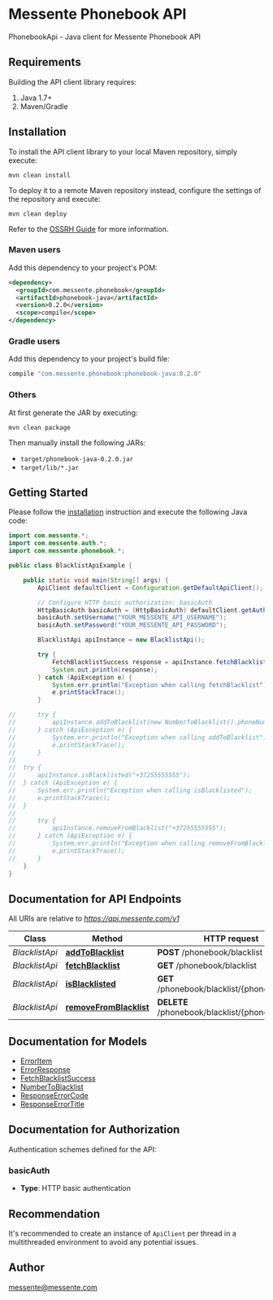 # Messente Phonebook API

PhonebookApi - Java client for Messente Phonebook API

## Requirements

Building the API client library requires:
1. Java 1.7+
2. Maven/Gradle

## Installation

To install the API client library to your local Maven repository, simply execute:

```shell
mvn clean install
```

To deploy it to a remote Maven repository instead, configure the settings of the repository and execute:

```shell
mvn clean deploy
```

Refer to the [OSSRH Guide](http://central.sonatype.org/pages/ossrh-guide.html) for more information.

### Maven users

Add this dependency to your project's POM:

```xml
<dependency>
  <groupId>com.messente.phonebook</groupId>
  <artifactId>phonebook-java</artifactId>
  <version>0.2.0</version>
  <scope>compile</scope>
</dependency>
```

### Gradle users

Add this dependency to your project's build file:

```groovy
compile "com.messente.phonebook:phonebook-java:0.2.0"
```

### Others

At first generate the JAR by executing:

```shell
mvn clean package
```

Then manually install the following JARs:

* `target/phonebook-java-0.2.0.jar`
* `target/lib/*.jar`

## Getting Started

Please follow the [installation](#installation) instruction and execute the following Java code:

```java
import com.messente.*;
import com.messente.auth.*;
import com.messente.phonebook.*;

public class BlacklistApiExample {

    public static void main(String[] args) {
        ApiClient defaultClient = Configuration.getDefaultApiClient();

        // Configure HTTP basic authorization: basicAuth
        HttpBasicAuth basicAuth = (HttpBasicAuth) defaultClient.getAuthentication("basicAuth");
        basicAuth.setUsername("YOUR_MESSENTE_API_USERNAME");
        basicAuth.setPassword("YOUR_MESSENTE_API_PASSWORD");

        BlacklistApi apiInstance = new BlacklistApi();

        try {
            FetchBlacklistSuccess response = apiInstance.fetchBlacklist();
            System.out.println(response);
        } catch (ApiException e) {
            System.err.println("Exception when calling fetchBlacklist");
            e.printStackTrace();
        }

//      try {
//          apiInstance.addToBlacklist(new NumberToBlacklist().phoneNumber("+37255555555"));
//      } catch (ApiException e) {
//          System.err.println("Exception when calling addToBlacklist");
//          e.printStackTrace();
//      }
//
//  try {
//      apiInstance.isBlacklisted("+37255555555");
//  } catch (ApiException e) {
//      System.err.println("Exception when calling isBlacklisted");
//      e.printStackTrace();
//  }
//
//      try {
//          apiInstance.removeFromBlacklist("+37255555555");
//      } catch (ApiException e) {
//          System.err.println("Exception when calling removeFromBlacklist");
//          e.printStackTrace();
//      }
    }
}
```

## Documentation for API Endpoints

All URIs are relative to *<https://api.messente.com/v1>*

Class | Method | HTTP request |
------------ | ------------- | ------------- |
*BlacklistApi* | [**addToBlacklist**](docs/BlacklistApi.md#addToBlacklist) | **POST** /phonebook/blacklist |
*BlacklistApi* | [**fetchBlacklist**](docs/BlacklistApi.md#fetchBlacklist) | **GET** /phonebook/blacklist |
*BlacklistApi* | [**isBlacklisted**](docs/BlacklistApi.md#isBlacklisted) | **GET** /phonebook/blacklist/{phone_number} |
*BlacklistApi* | [**removeFromBlacklist**](docs/BlacklistApi.md#removeFromBlacklist) | **DELETE** /phonebook/blacklist/{phone_number} |


## Documentation for Models

 - [ErrorItem](docs/ErrorItem.md)
 - [ErrorResponse](docs/ErrorResponse.md)
 - [FetchBlacklistSuccess](docs/FetchBlacklistSuccess.md)
 - [NumberToBlacklist](docs/NumberToBlacklist.md)
 - [ResponseErrorCode](docs/ResponseErrorCode.md)
 - [ResponseErrorTitle](docs/ResponseErrorTitle.md)


## Documentation for Authorization

Authentication schemes defined for the API:
### basicAuth

- **Type**: HTTP basic authentication


## Recommendation

It's recommended to create an instance of `ApiClient` per thread in a multithreaded environment to avoid any potential issues.

## Author

messente@messente.com
